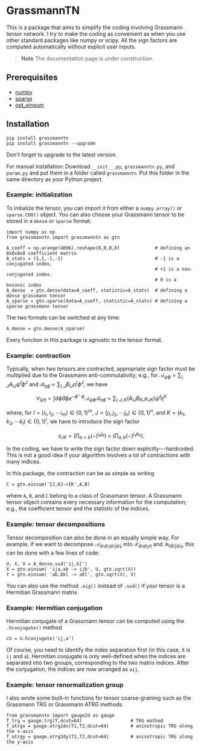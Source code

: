 # GrassmannTN
This is a package that aims to simplify the coding involving Grassmann tensor network.
I try to make the coding as convenient as when you use other standard packages like numpy or scipy.
All the sign factors are computed automatically without explicit user inputs.

> **Note**
> The documentation page is under construction.

## Prerequisites

- [numpy](https://numpy.org/doc/stable/index.html)
- [sparse](https://sparse.pydata.org/en/stable/)
- [opt_einsum](https://optimized-einsum.readthedocs.io/en/stable/)

## Installation
```
pip install grassmanntn
pip install grassmanntn --upgrade
```
Don't forget to upgrade to the latest version.

For manual installation: Download `__init__.py`, `grassmanntn.py`, and `param.py` and put them in a folder called `grassmanntn`. Put this folder in the same directory as your Python project.

### Example: initialization
To initialize the tensor, you can import it from either a `numpy.array()` or `sparse.COO()` object. You can also choose your Grassmann tensor to be stored in a `dense` or `sparse` format:

```
import numpy as np
from grassmanntn import grassmanntn as gtn

A_coeff = np.arange(4096).reshape(8,8,8,8)             # defining an 8x8x8x8 coefficient matrix
A_stats = (1,1,-1,-1)                                  # -1 is a conjugated index,
                                                       # +1 is a non-conjugated index.
                                                       # 0 is a bosonic index
A_dense  = gtn.dense(data=A_coeff, statistic=A_stats)  # defining a dense grassmann tensor
A_sparse = gtn.sparse(data=A_coeff, statistic=A_stats) # defining a sparse grassmann tensor
```
The two formats can be switched at any time:
```
A_dense = gtn.dense(A_sparse)
```
Every function in this package is agnostic to the tensor format.

### Example: contraction
Typically, when two tensors are contracted, appropriate sign factor must be multiplied due to the Grassmann anti-commutativity; e.g.,
for $`\mathcal{A}_{\bar\psi\phi}=\sum_{I,J}A_{IJ}\bar\psi^I\phi^J`$ and $`\mathcal{B}_{\eta\bar\phi}=\sum_{I,J}B_{IJ}\eta^I\bar\phi^J`$, we have
```math
\mathcal{C}_{\bar\psi\eta}=\int d\bar\phi d\phi e^{-\bar\phi\cdot\phi}\mathcal{A}_{\bar\psi\phi}\mathcal{B}_{\eta\bar\phi}=\sum_{I,J,K}(A_{IJ}B_{KJ}s_{JK})\bar\psi^I\eta^K
```
where, for $`I=(i_1,i_2,\cdots i_m)\in\{0,1\}^m`$, $`J=(j_1,j_2,\cdots j_n)\in\{0,1\}^n`$, and $`K=(k_1,k_2,\cdots k_l)\in\{0,1\}^l`$, we have to introduce the sign factor
```math
s_{JK}=\left(\prod_{a < b}(-)^{j_aj_b}\right)\times\left(\prod_{a,b}(-)^{j_ak_b}\right).
```

In the coding, we have to write the sign factor down explicitly---hardcoded. This is not a good idea if your algorithm involves a lot of contractions with many indices.

In this package, the contraction can be as simple as writing
```
C = gtn.einsum('IJ,KJ->IK',A,B)
```
where `A`, `B`, and `C` belong to a class of Grassmann tensor. A Grassmann tensor object contains every necessary information for the computation; e.g., the coefficient tensor and the statistic of the indices.

### Example: tensor decompositions
Tensor decomposition can also be done in an equally simple way. For example, if we want to decompose $`\mathcal{A}_{\psi_1\psi_2\bar\psi_3\bar\psi_4}`$ into $`\mathcal{X}_{\psi_1\psi_2\eta}`$ and $`\mathcal{Y}_{\bar\eta\bar\psi_3\bar\psi_4}`$, this can be done with a few lines of code:
```
U, Λ, V = A_dense.svd('ij,kl')
X = gtn.einsum( 'ija,ab -> ijb', U, gtn.sqrt(Λ))
Y = gtn.einsum( 'ab,bkl -> akl', gtn.sqrt(Λ), V)
```
You can also use the method `.eig()` instead of `.svd()` if your tensor is a Hermitian Grassmann matrix.

### Example: Hermitian conjugation
Hermitian conjugate of a Grassmann tensor can be computed using the `.hconjugate()` method
```
cU = U.hconjugate('ij,a')
```
Of course, you need to identify the index separation first (in this case, it is `ij` and `a`). Hermitian conjugate is only well-defined when the indices are separated into two groups, corresponding to the two matrix indices.
After the conjugation, the indices are now arranged as `aij`.

### Example: tensor renormalization group
I also wrote some built-in functions for tensor coarse-graining such as the Grassmann TRG or Grassmann ATRG methods.
```
from grassmanntn import gauge2d as gauge
T_trg = gauge.trg(T,dcut=64)                  # TRG method
T_atrgx = gauge.atrg2dx(T1,T2,dcut=64)        # anisotropic TRG along the x-axis
T_atrgy = gauge.atrg2dy(T1,T2,dcut=64)        # anisotropic TRG along the y-axis
```
